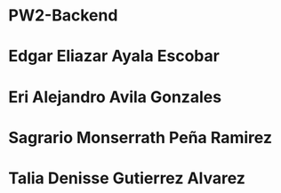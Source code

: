 # PW2-Backend
# Edgar Eliazar Ayala Escobar
# Eri Alejandro Avila Gonzales
# Sagrario Monserrath Peña Ramirez
# Talia Denisse Gutierrez Alvarez
